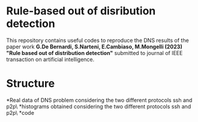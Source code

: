 # Rule-based out of disribution detection
This repository contains useful codes to reproduce the DNS results of the paper work **G.De Bernardi, S.Narteni, E.Cambiaso, M.Mongelli (2023) "Rule based out of distribution detection"** submitted to journal of IEEE transaction on artificial intelligence.
# Structure 
*Real data of DNS problem considering the two different protocols ssh and p2p\\
*histograms obtained considering the two different protocols ssh and p2p\\
*code 


